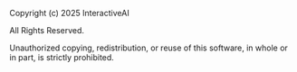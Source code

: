 Copyright (c) 2025 InteractiveAI

All Rights Reserved.

Unauthorized copying, redistribution, or reuse of this software, in whole or in part, is strictly prohibited. 